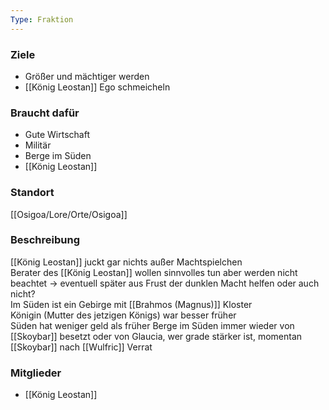 ```yaml
---
Type: Fraktion
---
```


### Ziele
- Größer und mächtiger werden
- [[König Leostan]] Ego schmeicheln
### Braucht dafür
- Gute Wirtschaft
- Militär
- Berge im Süden
- [[König Leostan]]
### Standort
[[Osigoa/Lore/Orte/Osigoa]]
### Beschreibung
[[König Leostan]] juckt gar nichts außer Machtspielchen  
Berater des [[König Leostan]] wollen sinnvolles tun aber werden nicht beachtet -> eventuell später aus Frust der dunklen Macht helfen oder auch nicht?  
Im Süden ist ein Gebirge mit [[Brahmos (Magnus)]] Kloster  
Königin (Mutter des jetzigen Königs) war besser früher  
Süden hat weniger geld als früher
Berge im Süden immer wieder von [[Skoybar]] besetzt oder von Glaucia, wer grade stärker ist, momentan [[Skoybar]] nach [[Wulfric]] Verrat
### Mitglieder
- [[König Leostan]]